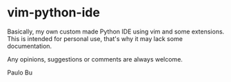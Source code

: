 vim-python-ide
==============

Basically, my own custom made Python IDE using vim and some extensions.
This is intended for personal use, that's why it may lack some documentation.

Any opinions, suggestions or comments are always welcome.

Paulo Bu
